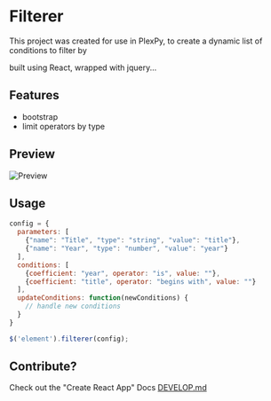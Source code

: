 # Filterer

This project was created for use in PlexPy, to create a dynamic list of conditions to filter by

built using React, wrapped with jquery... 

## Features

- bootstrap
- limit operators by type

## Preview

![Preview](http://i.imgur.com/0AdMapj.jpg)

## Usage

```javascript
config = {
  parameters: [
    {"name": "Title", "type": "string", "value": "title"},
    {"name": "Year", "type": "number", "value": "year"}
  ],
  conditions: [
    {coefficient: "year", operator: "is", value: ""},
    {coefficient: "title", operator: "begins with", value: ""}
  ],
  updateConditions: function(newConditions) {
    // handle new conditions
  }
}

$('element').filterer(config);
```


## Contribute?

Check out the "Create React App" Docs [DEVELOP.md](https://github.com/wcomartin/filterer/blob/master/DEVELOP.md)